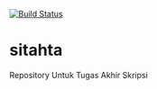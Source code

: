 [![Build Status](https://travis-ci.org/s4if/sitahta.svg?branch=master)](https://travis-ci.org/s4if/sitahta)

sitahta
=======

Repository Untuk Tugas Akhir Skripsi
